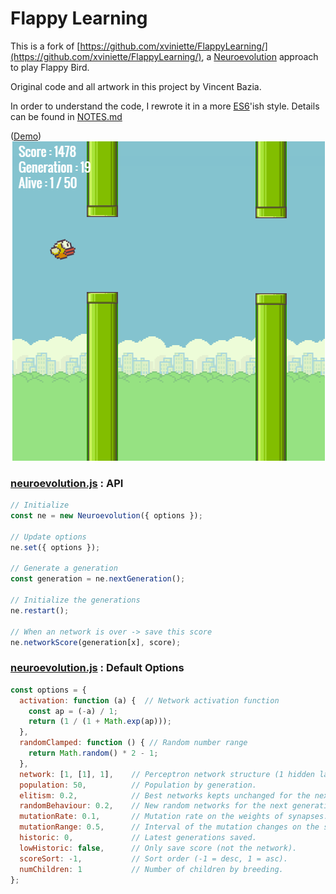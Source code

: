 # Flappy Learning

This is a fork of [https://github.com/xviniette/FlappyLearning/](https://github.com/xviniette/FlappyLearning/), a
[Neuroevolution](http://www.scholarpedia.org/article/Neuroevolution) approach to play Flappy Bird.

Original code and all artwork in this project by Vincent Bazia.

In order to understand the code, I rewrote it in a more [ES6](http://exploringjs.com/es6/index.html)'ish style.
Details can be found in [NOTES.md](https://github.com/i3games/FlappyLearning/NOTES.md)

([Demo](http://xviniette.github.io/FlappyLearning/))
![alt tag](https://github.com/xviniette/FlappyLearning/blob/gh-pages/img/flappy.png?raw=true)

### [neuroevolution.js](https://github.com/i3games/FlappyLearning/neuroevolution.js) : API
```javascript
// Initialize
const ne = new Neuroevolution({ options });

// Update options
ne.set({ options });

// Generate a generation
const generation = ne.nextGeneration();

// Initialize the generations
ne.restart();

// When an network is over -> save this score
ne.networkScore(generation[x], score);
```

### [neuroevolution.js](https://github.com/i3games/FlappyLearning/neuroevolution.js) : Default Options

```javascript
const options = {
  activation: function (a) {  // Network activation function
    const ap = (-a) / 1;
    return (1 / (1 + Math.exp(ap)));
  },
  randomClamped: function () { // Random number range
    return Math.random() * 2 - 1;
  },
  network: [1, [1], 1],    // Perceptron network structure (1 hidden layer).
  population: 50,          // Population by generation.
  elitism: 0.2,            // Best networks kepts unchanged for the next generation (rate).
  randomBehaviour: 0.2,    // New random networks for the next generation (rate).
  mutationRate: 0.1,       // Mutation rate on the weights of synapses.
  mutationRange: 0.5,      // Interval of the mutation changes on the synapse weight.
  historic: 0,             // Latest generations saved.
  lowHistoric: false,      // Only save score (not the network).
  scoreSort: -1,           // Sort order (-1 = desc, 1 = asc).
  numChildren: 1           // Number of children by breeding.
};
```
